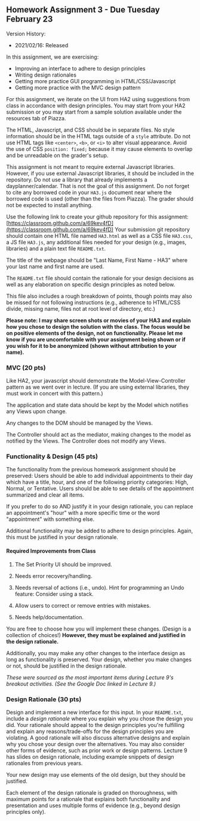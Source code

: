 ## Homework Assignment 3 - Due Tuesday February 23

Version History: 

- 2021/02/16: Released

In this assignment, we are exercising:

- Improving an interface to adhere to design principles
- Writing design rationales
- Getting more practice GUI programming in HTML/CSS/Javascript
- Getting more practice with the MVC design pattern

For this assignment, we iterate on the UI from HA2 using suggestions from
class in accordance with design principles. You may start from your HA2
submission or you may start from a sample solution available under the
resources tab of Piazza.

The HTML, Javascript, and CSS should be in separate files. No style
information should be in the HTML tags outside of a `style` attribute. Do not
use HTML tags like `<center>`, `<b>`, or `<i>` to alter visual appearance.
Avoid the use of CSS `position: fixed;` because it may cause elements to
overlap and be unreadable on the grader's setup.

This assignment is not meant to require external Javascript libraries.
However, if you use external Javascript libraries, it should be included in
the repository. Do not use a library that already implements a
dayplanner/calendar.  That is not the goal of this assignment. Do not forget
to cite any borrowed code in your `HA3.js` document near where the borrowed
code is used (other than the files from Piazza). The grader should not be
expected to install anything. 

Use the following link to create your github repository for this assignment:
[https://classroom.github.com/a/69kev4fD](https://classroom.github.com/a/69kev4fD)
Your submission git repository should contain one HTML file named `HA3.html`
as well as a CSS file `HA3.css`, a JS file `HA3.js`, any additional files
needed for your design (e.g., images, libraries) and a plain text file
`README.txt`.

The title of the webpage should be "Last Name, First Name - HA3" where your
last name and first name are used.

The `README.txt` file should contain the rationale for your design decisions
as well as any elaboration on specific design principles as noted below.

This file also includes a rough breakdown of points, though points may also be
missed for not following instructions (e.g., adherence to HTML/CSS divide,
missing name, files not at root level of directory, etc.)

**Please note: I may share screen shots or movies of your HA3 and explain how
you chose to design the solution with the class. The focus would be on
positive elements of the design, not on functionality. Please let me know if
you are uncomfortable with your assignment being shown or if you wish for it
to be anonymized (shown without attribution to your name).**

### MVC (20 pts)

Like HA2, your javascript should demonstrate the Model-View-Controller pattern
as we went over in lecture. (If you are using external libraries, they must
work in concert with this pattern.)

The application and state data should be kept by the Model which notifies any
Views upon change.

Any changes to the DOM should be managed by the Views. 

The Controller should act as the mediator, making changes to the model as
notified by the Views. The Controller does not modify any Views.


### Functionality & Design (45 pts)

The functionality from the previous homework assignment should be preserved:
Users should be able to add individual appointments to their day which have a
title, hour, and one of the following priority categories: High, Normal, or
Tentative. Users should be able to see details of the appointment summarized
and clear all items.

If you prefer to do so AND justify it in your design rationale, you can replace
an appointment's "hour" with a more specific time or the word "appointment"
with something else.

Additional functionality may be added to adhere to design principles. Again,
this must be justified in your design rationale.


#### Required Improvements from Class 

1. The Set Priority UI should be improved.

2. Needs error recovery/handling.

3. Needs reversal of actions (i.e., undo). Hint for programming an Undo feature: Consider
using a stack.

4. Allow users to correct or remove entries with mistakes.

5. Needs help/documentation. 

You are free to choose how you will implement these changes. (Design is a
collection of choices!) **However, they must be explained and justified in the
design rationale.**

Additionally, you may make any other changes to the interface design as long
as functionality is preserved. Your design, whether you make changes or not,
should be justified in the design rationale.

*These were sourced as the most important items during Lecture 9's breakout
activities. (See the Google Doc linked in Lecture 9.)*


### Design Rationale (30 pts)

Design and implement a new interface for this input. In your `README.txt`,
include a *design rationale* where you explain why you chose the design you
did. Your rationale should appeal to the design principles you're fulfilling
and explain any reasons/trade-offs for the design principles you are
violating. A good rationale will also discuss alternative designs and explain
why you chose your design over the alternatives. You may also consider other
forms of evidence, such as prior work or design patterns. Lecture 9 has slides
on design rationale, including example snippets of design rationales from
previous years.

Your new design may use elements of the old design, but they should be
justified.

Each element of the design rationale is graded on thoroughness, with maximum
points for a rationale that explains both functionality and presentation and
uses multiple forms of evidence (e.g., beyond design principles only).
